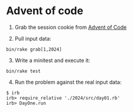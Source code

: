 # Advent of code

1. Grab the session cookie from [Advent of Code](https://adventofcode.com/)

2. Pull input data:

```
bin/rake grab[1,2024]
```

3. Write a minitest and execute it:

```
bin/rake test
```

4. Run the problem against the real input data:

```
$ irb
irb> require_relative './2024/src/day01.rb'
irb> DayOne.run
```
